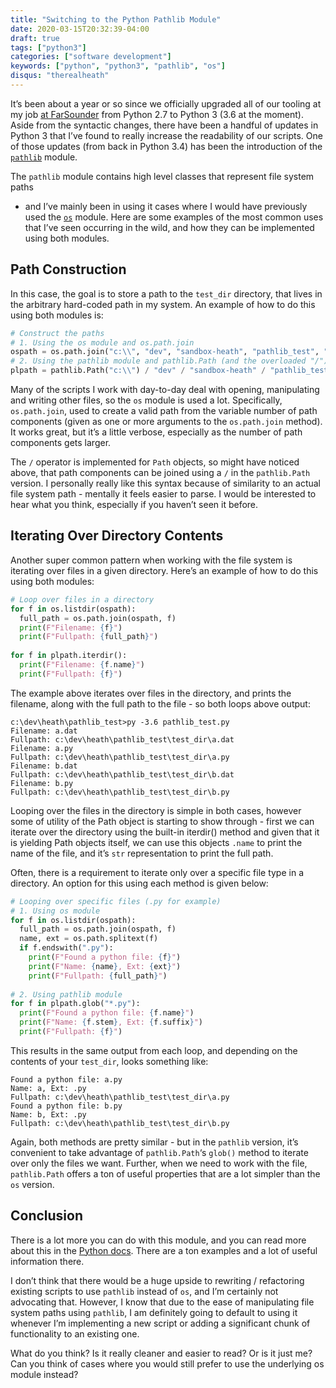 ```yaml
---
title: "Switching to the Python Pathlib Module"
date: 2020-03-15T20:32:39-04:00
draft: true
tags: ["python3"]
categories: ["software development"]
keywords: ["python", "python3", "pathlib", "os"]
disqus: "therealheath"
---
```

It’s been about a year or so since we officially upgraded all of our tooling at
my job [at FarSounder](www.farsounder.com) from Python 2.7 to Python 3 (3.6 at
the moment). Aside from the syntactic changes, there have been a handful of
updates in Python 3 that I’ve found to really increase the readability of our
scripts. One of those updates (from back in Python 3.4) has been the
introduction of the [`pathlib`](https://docs.python.org/3/library/pathlib.html)
module.

The `pathlib` module contains high level classes that represent file system paths
- and I’ve mainly been in using it cases where I would have previously used the
[`os`](https://docs.python.org/3/library/os.html) module. Here are some examples
of the most common uses that I’ve seen occurring in the wild, and how they can
be implemented using both modules.

## Path Construction
In this case, the goal is to store a path to the `test_dir` directory, that lives
in the arbitrary hard-coded path in my system. An example of how to do this
using both modules is:

``` python
# Construct the paths
# 1. Using the os module and os.path.join
ospath = os.path.join("c:\\", "dev", "sandbox-heath", "pathlib_test", "test_dir")
# 2. Using the pathlib module and pathlib.Path (and the overloaded "/")
plpath = pathlib.Path("c:\\") / "dev" / "sandbox-heath" / "pathlib_test" / "test_dir"

```
Many of the scripts I work with day-to-day deal with opening, manipulating and
writing other files, so the `os` module is used a lot. Specifically, `os.path.join`,
used to create a valid path from the variable number of path components (given
as one or more arguments to the `os.path.join` method). It works great, but it’s a
little verbose, especially as the number of path components gets larger.

The `/` operator is implemented for `Path` objects, so might have noticed above,
that path components can be joined using a `/` in the `pathlib.Path` version. I
personally really like this syntax because of similarity to an actual file
system path - mentally it feels easier to parse. I would be interested to hear
what you think, especially if you haven’t seen it before.

## Iterating Over Directory Contents 
Another super common pattern when working with the file system is iterating over
files in a given directory. Here’s an example of how to do this using both
modules:

``` python
# Loop over files in a directory
for f in os.listdir(ospath):
  full_path = os.path.join(ospath, f)
  print(F"Filename: {f}")
  print(F"Fullpath: {full_path}")
 
for f in plpath.iterdir():
  print(F"Filename: {f.name}")
  print(F"Fullpath: {f}")
```

The example above iterates over files in the directory, and prints the filename,
along with the full path to the file - so both loops above output:

```
c:\dev\heath\pathlib_test>py -3.6 pathlib_test.py
Filename: a.dat
Fullpath: c:\dev\heath\pathlib_test\test_dir\a.dat
Filename: a.py
Fullpath: c:\dev\heath\pathlib_test\test_dir\a.py
Filename: b.dat
Fullpath: c:\dev\heath\pathlib_test\test_dir\b.dat
Filename: b.py
Fullpath: c:\dev\heath\pathlib_test\test_dir\b.py
```

Looping over the files in the directory is simple in both cases, however some of
utility of the Path object is starting to show through - first we can iterate
over the directory using the built-in iterdir() method and given that it is
yielding Path objects itself, we can use this objects `.name` to print the name of
the file, and it’s `str` representation to print the full path.

Often, there is a requirement to iterate only over a specific file type in a
directory. An option for this using each method is given below:

``` python
# Looping over specific files (.py for example)
# 1. Using os module
for f in os.listdir(ospath):
  full_path = os.path.join(ospath, f)
  name, ext = os.path.splitext(f)
  if f.endswith(".py"):
    print(F"Found a python file: {f}")
    print(F"Name: {name}, Ext: {ext}")
    print(F"Fullpath: {full_path}")
 
# 2. Using pathlib module
for f in plpath.glob("*.py"):
  print(F"Found a python file: {f.name}")
  print(F"Name: {f.stem}, Ext: {f.suffix}")
  print(F"Fullpath: {f}")
```
This results in the same output from each loop, and depending on the contents of
your `test_dir`, looks something like:

```
Found a python file: a.py
Name: a, Ext: .py
Fullpath: c:\dev\heath\pathlib_test\test_dir\a.py
Found a python file: b.py
Name: b, Ext: .py
Fullpath: c:\dev\heath\pathlib_test\test_dir\b.py
```
Again, both methods are pretty similar - but in the `pathlib` version, it’s
convenient to take advantage of `pathlib.Path`‘s `glob()` method to iterate over
only the files we want. Further, when we need to work with the file,
`pathlib.Path` offers a ton of useful properties that are a lot simpler than the
`os` version.

## Conclusion
There is a lot more you can do with this module, and you can read more about
this in the [Python docs](https://docs.python.org/3/library/pathlib.html). There
are a ton examples and a lot of useful information there.

I don’t think that there would be a huge upside to rewriting / refactoring
existing scripts to use `pathlib` instead of `os`, and I’m certainly not advocating
that. However, I know that due to the ease of manipulating file system paths
using `pathlib`, I am definitely going to default to using it whenever I’m
implementing a new script or adding a significant chunk of functionality to an
existing one.

What do you think?  Is it really cleaner and easier to read? Or is it just me?
Can you think of cases where you would still prefer to use the underlying os
module instead?
